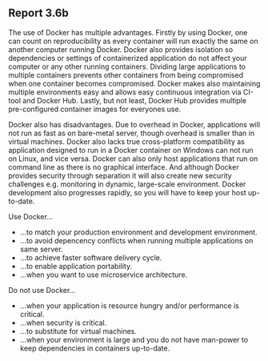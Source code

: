 ## Report 3.6b

The use of Docker has multiple advantages. Firstly by using Docker, one can count on reproducibility as every container will run exactly the same on another computer running Docker. Docker also provides isolation so dependencies or settings of containerized application do not affect your computer or any other running containers. Dividing large applications to multiple containers prevents other containers from being compromised when one container becomes compromised. Docker makes also maintaining multiple environments easy and allows easy continuous integration via CI-tool and Docker Hub. Lastly, but not least, Docker Hub provides multiple pre-configured container images for everyones use.

Docker also has disadvantages. Due to overhead in Docker, applications will not run as fast as on bare-metal server, though overhead is smaller than in virtual machines. Docker also lacks true cross-platform compatibility as application designed to run in a Docker container on Windows can not run on Linux, and vice versa. Docker can also only host applications that run on command line as there is no graphical interface. And although Docker provides security through separation it will also create new security challenges e.g. monitoring in dynamic, large-scale environment. Docker development also progresses rapidly, so you will have to keep your host up-to-date.

Use Docker...
- ...to match your production environment and development environment.
- ...to avoid depencency conflicts when running multiple applications on same server.
- ...to achieve faster software delivery cycle.
- ...to enable application portability.
- ...when you want to use microservice architecture.

Do not use Docker...
- ...when your application is resource hungry and/or performance is critical.
- ...when security is critical.
- ...to substitute for virtual machines.
- ...when your environment is large and you do not have man-power to keep dependencies in containers up-to-date.
